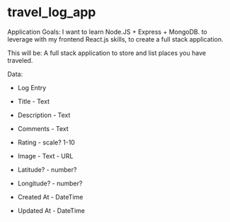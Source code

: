 # travel_log_app


Application Goals:
I want to learn Node.JS + Express + MongoDB.
to leverage with my frontend React.js skills, to create a full stack application.

This will be:
A full stack application to store and list places you have traveled.

Data:
- Log Entry

- Title - Text
- Description - Text
- Comments - Text
- Rating - scale? 1-10
- Image - Text - URL

- Latitude? - number?
- Longitude? - number?

- Created At - DateTime
- Updated At - DateTime